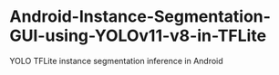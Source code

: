 # Android-Instance-Segmentation-GUI-using-YOLOv11-v8-in-TFLite
YOLO TFLite instance segmentation inference in Android
